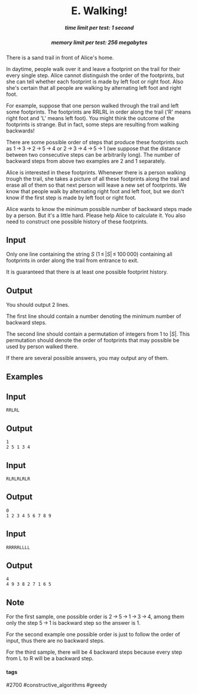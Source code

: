 <h1 style='text-align: center;'> E. Walking!</h1>

<h5 style='text-align: center;'>time limit per test: 1 second</h5>
<h5 style='text-align: center;'>memory limit per test: 256 megabytes</h5>

There is a sand trail in front of Alice's home.

In daytime, people walk over it and leave a footprint on the trail for their every single step. Alice cannot distinguish the order of the footprints, but she can tell whether each footprint is made by left foot or right foot. Also she's certain that all people are walking by alternating left foot and right foot.

For example, suppose that one person walked through the trail and left some footprints. The footprints are RRLRL in order along the trail ('R' means right foot and 'L' means left foot). You might think the outcome of the footprints is strange. But in fact, some steps are resulting from walking backwards!

There are some possible order of steps that produce these footprints such as 1 → 3 → 2 → 5 → 4 or 2 → 3 → 4 → 5 → 1 (we suppose that the distance between two consecutive steps can be arbitrarily long). The number of backward steps from above two examples are 2 and 1 separately.

Alice is interested in these footprints. Whenever there is a person walking trough the trail, she takes a picture of all these footprints along the trail and erase all of them so that next person will leave a new set of footprints. We know that people walk by alternating right foot and left foot, but we don't know if the first step is made by left foot or right foot.

Alice wants to know the minimum possible number of backward steps made by a person. But it's a little hard. Please help Alice to calculate it. You also need to construct one possible history of these footprints.

## Input

Only one line containing the string *S* (1 ≤ |*S*| ≤ 100 000) containing all footprints in order along the trail from entrance to exit.

It is guaranteed that there is at least one possible footprint history.

## Output

You should output 2 lines.

The first line should contain a number denoting the minimum number of backward steps.

The second line should contain a permutation of integers from 1 to |*S*|. This permutation should denote the order of footprints that may possible be used by person walked there.

If there are several possible answers, you may output any of them.

## Examples

## Input


```
RRLRL  

```
## Output


```
1  
2 5 1 3 4  

```
## Input


```
RLRLRLRLR  

```
## Output


```
0  
1 2 3 4 5 6 7 8 9  

```
## Input


```
RRRRRLLLL  

```
## Output


```
4  
4 9 3 8 2 7 1 6 5  

```
## Note

For the first sample, one possible order is 2 → 5 → 1 → 3 → 4, among them only the step 5 → 1 is backward step so the answer is 1. 

For the second example one possible order is just to follow the order of input, thus there are no backward steps. 

For the third sample, there will be 4 backward steps because every step from L to R will be a backward step.



#### tags 

#2700 #constructive_algorithms #greedy 